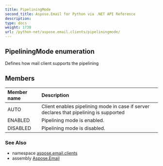 ```yaml
---
title: PipeliningMode
second_title: Aspose.Email for Python via .NET API Reference
description: 
type: docs
weight: 1730
url: /python-net/aspose.email.clients/pipeliningmode/
---
```


## PipeliningMode enumeration

Defines how mail client supports the pipelining

## Members
| Member name | Description |
| :- | :- |
|AUTO|Client enables pipelining mode in case if server declares that pipelining is supported|
|ENABLED|Pipelining mode is enabled.|
|DISABLED|Pipelining mode is disabled.|

### See Also

* namespace [aspose.email.clients](/email/python-net/aspose.email.clients/)
* assembly [Aspose.Email](/email/python-net/)

